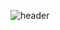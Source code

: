 ![header](https://capsule-render.vercel.app/api?type=venom&color=0:FFDBF2,100:FF9EDB&section=header&height=200&text=Jihae's&nbsp;Log&fontColor=363C59&fontSize=70)
<!--
**BaeJihae/BaeJihae** is a ✨ _special_ ✨ repository because its `README.md` (this file) appears on your GitHub profile.

Here are some ideas to get you started:

- 🔭 I’m currently working on ...
- 🌱 I’m currently learning ...
- 👯 I’m looking to collaborate on ...
- 🤔 I’m looking for help with ...
- 💬 Ask me about ...
- 📫 How to reach me: ...
- 😄 Pronouns: ...
- ⚡ Fun fact: ...
-->
